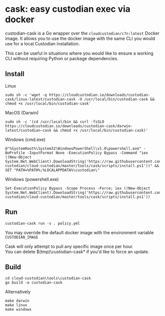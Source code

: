 cask: easy custodian exec via docker
====================================

custodian-cask is a Go wrapper over the `cloudcustodian/c7n:latest`
Docker image.  It allows you to use the docker image with the same CLI you
would use for a local Custodian installation. 

This can be useful in situations where you would like to ensure a working
CLI without requiring Python or package dependencies.


Install
-------

Linux

```shell
sudo sh -c 'wget -q https://cloudcustodian.io/downloads/custodian-cask/linux-latest/custodian-cask -O /usr/local/bin/custodian-cask && chmod +x /usr/local/bin/custodian-cask'
```

MacOS (Darwin)

```shell
sudo sh -c '(cd /usr/local/bin && curl -fsSLO https://cloudcustodian.io/downloads/custodian-cask/darwin-latest/custodian-cask && chmod +x /usr/local/bin/custodian-cask)'
```

Windows (cmd.exe)

```shell
@"%SystemRoot%\System32\WindowsPowerShell\v1.0\powershell.exe" -NoProfile -InputFormat None -ExecutionPolicy Bypass -Command "iex ((New-Object System.Net.WebClient).DownloadString('https://raw.githubusercontent.com/cloud-custodian/cloud-custodian/master/tools/cask/scripts/install.ps1'))" && SET "PATH=%PATH%;%LOCALAPPDATA%\custodian\"
```

Windows (powershell.exe)

```shell
Set-ExecutionPolicy Bypass -Scope Process -Force; iex ((New-Object System.Net.WebClient).DownloadString('https://raw.githubusercontent.com/cloud-custodian/cloud-custodian/master/tools/cask/scripts/install.ps1'))
```


Run
---
```shell
custodian-cask run -s . policy.yml
```

You may override the default docker image with the environment variable `CUSTODIAN_IMAGE`

Cask will only attempt to pull any specific image once per hour.  
You can delete $(tmp)\custodian-cask* if you'd like to force an update.


Build
-----

```shell
cd cloud-custodian\tools\custodian-cask
go build -o custodian-cask
```

Alternatively 

```
make darwin
make linux
make windows
```
